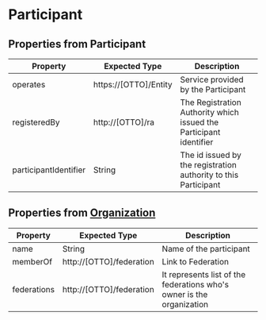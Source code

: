 # Participant

## Properties from Participant

|Property|Expected Type|Description|
|----|----|----|
|operates|https://[OTTO]/Entity|Service provided by the Participant|
|registeredBy|http://[OTTO]/ra|The Registration Authority which issued the Participant identifier|
|participantIdentifier|String|The id issued by the registration authority to this Participant|

## Properties from [Organization](https://schema.org/Organization)

|Property | Expected Type | Description|
|----|----|----|
|name|String|Name of the participant|
|memberOf|http://[OTTO]/federation|Link to Federation|
|federations|http://[OTTO]/federation|It represents list of the federations who's owner is the organization|